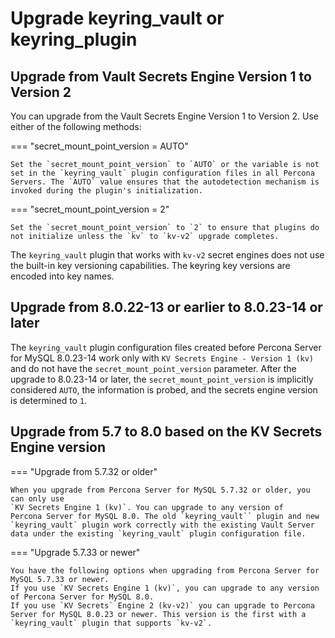 # Upgrade keyring_vault or keyring_plugin


## Upgrade from Vault Secrets Engine Version 1 to Version 2

You can upgrade from the Vault Secrets Engine Version 1 to Version 2.
Use either of the following methods:

=== "secret_mount_point_version = AUTO"

    Set the `secret_mount_point_version` to `AUTO` or the variable is not set in the `keyring_vault` plugin configuration files in all Percona Servers. The `AUTO` value ensures that the autodetection mechanism is invoked during the plugin's initialization.

=== "secret_mount_point_version = 2"

    Set the `secret_mount_point_version` to `2` to ensure that plugins do not initialize unless the `kv` to `kv-v2` upgrade completes.

The `keyring_vault` plugin that works with `kv-v2` secret engines does not use the built-in key versioning capabilities. The keyring key versions are encoded into key names.


## Upgrade from 8.0.22-13 or earlier to 8.0.23-14 or later

The `keyring_vault` plugin configuration files created before
Percona Server for MySQL 8.0.23-14 work only with `KV Secrets Engine -
Version 1 (kv)` and do not have the `secret_mount_point_version`
parameter. After the upgrade to 8.0.23-14 or later, the `secret_mount_point_version` is implicitly considered `AUTO`, the information is probed, and the secrets engine version is determined to `1`.

## Upgrade from 5.7 to 8.0 based on the KV Secrets Engine version

=== "Upgrade from 5.7.32 or older"

    When you upgrade from Percona Server for MySQL 5.7.32 or older, you can only use
    `KV Secrets Engine 1 (kv)`. You can upgrade to any version of
    Percona Server for MySQL 8.0. The old `keyring_vault`` plugin and new
    `keyring_vault` plugin work correctly with the existing Vault Server
    data under the existing `keyring_vault` plugin configuration file.

=== "Upgrade 5.7.33 or newer"

    You have the following options when upgrading from Percona Server for MySQL 5.7.33 or newer.
    If you use `KV Secrets Engine 1 (kv)`, you can upgrade to any version of Percona Server for MySQL 8.0.
    If you use `KV Secrets` Engine 2 (kv-v2)` you can upgrade to Percona Server for MySQL 8.0.23 or newer. This version is the first with a `keyring_vault` plugin that supports `kv-v2`.